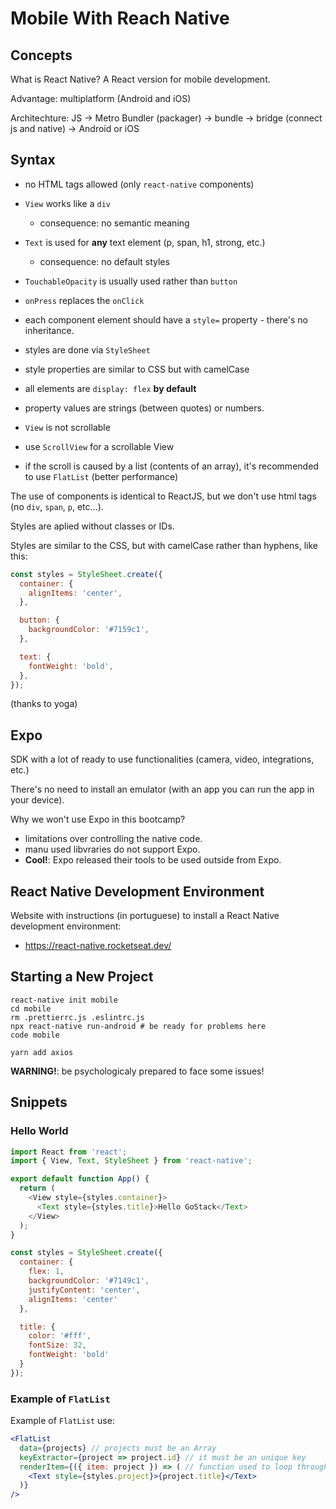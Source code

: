 # Mobile With Reach Native

## Concepts

What is React Native? A React version for mobile development.

Advantage: multiplatform (Android and iOS)

Architechture: JS -> Metro Bundler (packager) -> bundle -> bridge (connect js and native) -> Android or iOS

## Syntax

- no HTML tags allowed (only `react-native` components)
- `View` works like a `div`
  - consequence: no semantic meaning
- `Text` is used for **any** text element (p, span, h1, strong, etc.)
  - consequence: no default styles
- `TouchableOpacity` is usually used rather than `button`
- `onPress` replaces the `onClick`
- each component element should have a `style=` property - there's no inheritance.
- styles are done via `StyleSheet`
- style properties are similar to CSS but with camelCase
- all elements are `display: flex` **by default**

- property values are strings (between quotes) or numbers.
- `View` is not scrollable
- use `ScrollView` for a scrollable View
- if the scroll is caused by a list (contents of an array), it's recommended to use `FlatList` (better performance)

The use of components is identical to ReactJS, but we don't use html tags (no `div`, `span`, `p`, etc...).

Styles are aplied without classes or IDs.

Styles are similar to the CSS, but with camelCase rather than hyphens, like this:

```js
const styles = StyleSheet.create({
  container: {
    alignItems: 'center',
  },

  button: {
    backgroundColor: '#7159c1',
  },

  text: {
    fontWeight: 'bold',
  },
});
```

(thanks to yoga)


## Expo

SDK with a lot of ready to use functionalities (camera, video, integrations, etc.)

There's no need to install an emulator (with an app you can run the app in your device).

Why we won't use Expo in this bootcamp?

- limitations over controlling the native code.
- manu used libvraries do not support Expo.
- **Cool!**: Expo released their tools to be used outside from Expo.

## React Native Development Environment

Website with instructions (in portuguese) to install a React Native development environment:
- https://react-native.rocketseat.dev/


## Starting a New Project

```
react-native init mobile
cd mobile
rm .prettierrc.js .eslintrc.js
npx react-native run-android # be ready for problems here
code mobile

yarn add axios
```

**WARNING!**: be psychologicaly prepared to face some issues!


## Snippets

### Hello World

```js
import React from 'react';
import { View, Text, StyleSheet } from 'react-native';

export default function App() {
  return (
    <View style={styles.container}>
      <Text style={styles.title}>Hello GoStack</Text>
    </View>
  );
}

const styles = StyleSheet.create({
  container: {
    flex: 1,
    backgroundColor: '#7149c1',
    justifyContent: 'center',
    alignItems: 'center'
  },

  title: {
    color: '#fff',
    fontSize: 32,
    fontWeight: 'bold'
  }
});
```


### Example of `FlatList`

Example of `FlatList` use:
```jsx
<FlatList
  data={projects} // projects must be an Array
  keyExtractor={project => project.id} // it must be an unique key
  renderItem={({ item: project }) => ( // function used to loop through the items
    <Text style={styles.project}>{project.title}</Text>
  )}
/>
```


